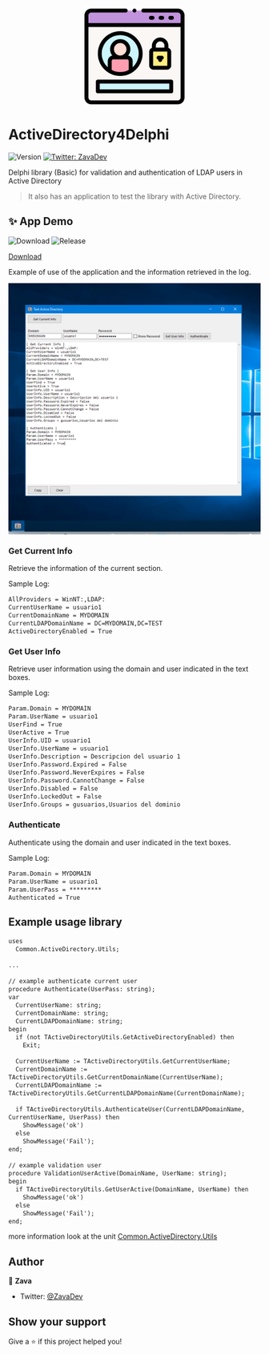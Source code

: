 <p align="center">
  <img width="200" align="center" src="./resources/login.svg" alt="demo"/>
</p>

# ActiveDirectory4Delphi 

![Version](https://img.shields.io/badge/version-1.0.0-blue.svg?cacheSeconds=2592000)
[![Twitter: ZavaDev](https://img.shields.io/twitter/follow/ZavaDev.svg?style=social)](https://twitter.com/ZavaDev)

Delphi library (Basic) for validation and authentication of LDAP users in Active Directory

> It also has an application to test the library with Active Directory.

## ✨ App Demo

![Download](https://img.shields.io/github/downloads/EdZava/VCL-ActiveDirectory4Delphi/latest/total)
![Release](https://img.shields.io/github/v/release/EdZava/VCL-ActiveDirectory4Delphi)

[Download](https://github.com/EdZava/VCL-ActiveDirectory4Delphi/releases/latest/download/VCLActiveDirectory.zip)

Example of use of the application and the information retrieved in the log.

<p align="center">
  <img width="900" align="center" src="./resources/screen-main.png" alt="demo"/>
</p>

### Get Current Info 

Retrieve the information of the current section.

Sample Log:
```log
AllProviders = WinNT:,LDAP:
CurrentUserName = usuario1
CurrentDomainName = MYDOMAIN
CurrentLDAPDomainName = DC=MYDOMAIN,DC=TEST
ActiveDirectoryEnabled = True
```

### Get User Info

Retrieve user information using the domain and user indicated in the text boxes.

Sample Log:
```log
Param.Domain = MYDOMAIN
Param.UserName = usuario1
UserFind = True
UserActive = True
UserInfo.UID = usuario1
UserInfo.UserName = usuario1
UserInfo.Description = Descripcion del usuario 1
UserInfo.Password.Expired = False
UserInfo.Password.NeverExpires = False
UserInfo.Password.CannotChange = False
UserInfo.Disabled = False
UserInfo.LockedOut = False
UserInfo.Groups = gusuarios,Usuarios del dominio
```

### Authenticate

Authenticate using the domain and user indicated in the text boxes.

Sample Log:
```log
Param.Domain = MYDOMAIN
Param.UserName = usuario1
Param.UserPass = *********
Authenticated = True
```

## Example usage library

```delphi
uses
  Common.ActiveDirectory.Utils;

...

// example authenticate current user
procedure Authenticate(UserPass: string);
var
  CurrentUserName: string;
  CurrentDomainName: string;
  CurrentLDAPDomainName: string;
begin
  if (not TActiveDirectoryUtils.GetActiveDirectoryEnabled) then
    Exit;

  CurrentUserName := TActiveDirectoryUtils.GetCurrentUserName;
  CurrentDomainName := TActiveDirectoryUtils.GetCurrentDomainName(CurrentUserName);  
  CurrentLDAPDomainName := TActiveDirectoryUtils.GetCurrentLDAPDomainName(CurrentDomainName);  

  if TActiveDirectoryUtils.AuthenticateUser(CurrentLDAPDomainName, CurrentUserName, UserPass) then
    ShowMessage('ok')
  else
    ShowMessage('Fail');
end;

// example validation user
procedure ValidationUserActive(DomainName, UserName: string);
begin
  if TActiveDirectoryUtils.GetUserActive(DomainName, UserName) then
    ShowMessage('ok')
  else
    ShowMessage('Fail');
end;
```

more information look at the unit [Common.ActiveDirectory.Utils](./src/Common/Common.ActiveDirectory.Utils.pas)

## Author

👤 **Zava**

* Twitter: [@ZavaDev](https://twitter.com/ZavaDev)

## Show your support

Give a ⭐️ if this project helped you!